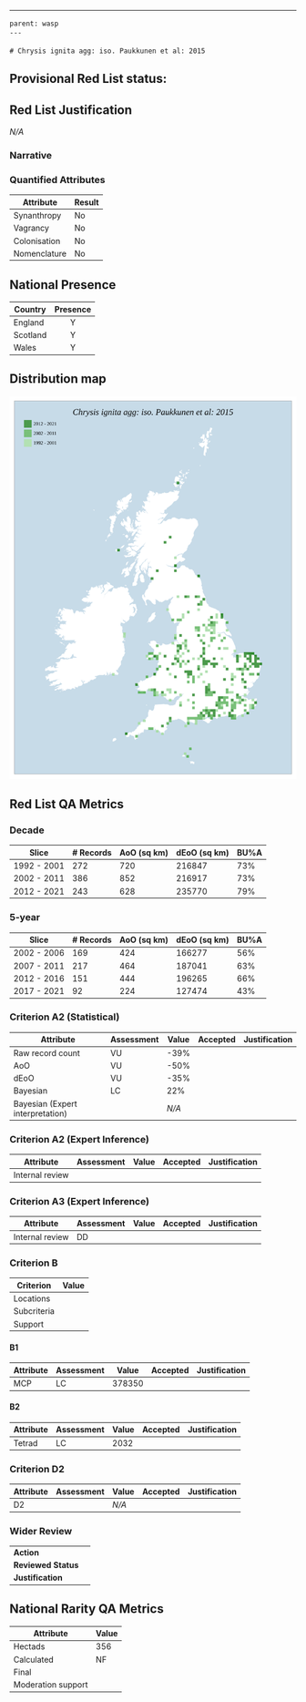 ---
    parent: wasp
    ---

    # Chrysis ignita agg: iso. Paukkunen et al: 2015

## Provisional Red List status: 

## Red List Justification
*N/A*
### Narrative



### Quantified Attributes
|Attribute|Result|
|---|---|
|Synanthropy|No|
|Vagrancy|No|
|Colonisation|No|
|Nomenclature|No|




## National Presence
|Country|Presence
|---|:-:|
|England|Y|
|Scotland|Y|
|Wales|Y|


## Distribution map
![](../map/193.svg)

## Red List QA Metrics
### Decade
| Slice | # Records | AoO (sq km) | dEoO (sq km) |BU%A |
|---|---|---|---|---|
|1992 - 2001|272|720|216847|73%|
|2002 - 2011|386|852|216917|73%|
|2012 - 2021|243|628|235770|79%|
### 5-year
| Slice | # Records | AoO (sq km) | dEoO (sq km) |BU%A |
|---|---|---|---|---|
|2002 - 2006|169|424|166277|56%|
|2007 - 2011|217|464|187041|63%|
|2012 - 2016|151|444|196265|66%|
|2017 - 2021|92|224|127474|43%|
### Criterion A2 (Statistical)
|Attribute|Assessment|Value|Accepted|Justification
|---|---|---|---|---|
|Raw record count|VU|-39%|||
|AoO|VU|-50%|||
|dEoO|VU|-35%|||
|Bayesian|LC|22%|||
|Bayesian (Expert interpretation)||*N/A*|||
### Criterion A2 (Expert Inference)
|Attribute|Assessment|Value|Accepted|Justification
|---|---|---|---|---|
|Internal review|||||
### Criterion A3 (Expert Inference)
|Attribute|Assessment|Value|Accepted|Justification
|---|---|---|---|---|
|Internal review|DD||||
### Criterion B
|Criterion| Value|
|---|---|
|Locations||
|Subcriteria||
|Support||
#### B1
|Attribute|Assessment|Value|Accepted|Justification
|---|---|---|---|---|
|MCP|LC|378350|||
#### B2
|Attribute|Assessment|Value|Accepted|Justification
|---|---|---|---|---|
|Tetrad|LC|2032|||
### Criterion D2
|Attribute|Assessment|Value|Accepted|Justification
|---|---|---|---|---|
|D2||*N/A*|||
### Wider Review
|  |  |
|---|---|
|**Action**||
|**Reviewed Status**||
|**Justification**||


## National Rarity QA Metrics
|Attribute|Value|
|---|---|
|Hectads|356|
|Calculated|NF|
|Final||
|Moderation support||


